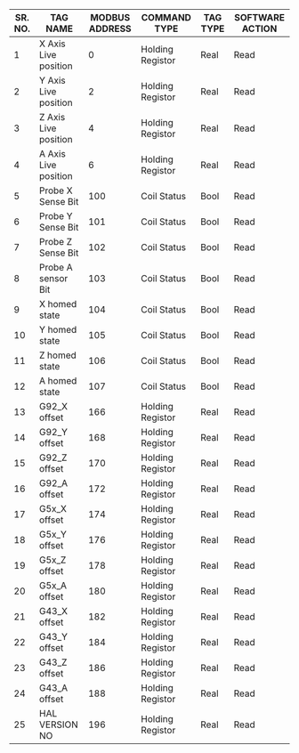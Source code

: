 | SR. NO. | TAG NAME             | MODBUS ADDRESS | COMMAND TYPE     | TAG TYPE | SOFTWARE ACTION |
| ------- | -------------------- | -------------- | ---------------- | -------- | --------------- |
| 1       | X Axis Live position | 0              | Holding Registor | Real     | Read            |
| 2       | Y Axis Live position | 2              | Holding Registor | Real     | Read            |
| 3       | Z Axis Live position | 4              | Holding Registor | Real     | Read            |
| 4       | A Axis Live position | 6              | Holding Registor | Real     | Read            |
| 5       | Probe X Sense Bit    | 100            | Coil Status      | Bool     | Read            |
| 6       | Probe Y Sense Bit    | 101            | Coil Status      | Bool     | Read            |
| 7       | Probe Z Sense Bit    | 102            | Coil Status      | Bool     | Read            |
| 8       | Probe A sensor Bit   | 103            | Coil Status      | Bool     | Read            |
| 9       | X homed state        | 104            | Coil Status      | Bool     | Read            |
| 10      | Y homed state        | 105            | Coil Status      | Bool     | Read            |
| 11      | Z homed state        | 106            | Coil Status      | Bool     | Read            |
| 12      | A homed state        | 107            | Coil Status      | Bool     | Read            |
| 13      | G92_X offset         | 166            | Holding Registor | Real     | Read            |
| 14      | G92_Y offset         | 168            | Holding Registor | Real     | Read            |
| 15      | G92_Z offset         | 170            | Holding Registor | Real     | Read            |
| 16      | G92_A offset         | 172            | Holding Registor | Real     | Read            |
| 17      | G5x_X offset         | 174            | Holding Registor | Real     | Read            |
| 18      | G5x_Y offset         | 176            | Holding Registor | Real     | Read            |
| 19      | G5x_Z offset         | 178            | Holding Registor | Real     | Read            |
| 20      | G5x_A offset         | 180            | Holding Registor | Real     | Read            |
| 21      | G43_X offset         | 182            | Holding Registor | Real     | Read            |
| 22      | G43_Y offset         | 184            | Holding Registor | Real     | Read            |
| 23      | G43_Z offset         | 186            | Holding Registor | Real     | Read            |
| 24      | G43_A offset         | 188            | Holding Registor | Real     | Read            |
| 25      | HAL VERSION NO       | 196            | Holding Registor | Real     | Read            |